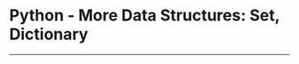 # Python - More Data Structures: Set, Dictionary
------------------------------------------------


